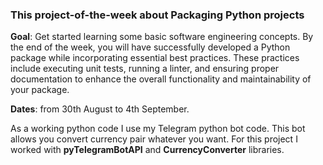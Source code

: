 ### This project-of-the-week about Packaging Python projects

**Goal**: Get started learning some basic software engineering concepts. By the end of the week, you will have successfully developed a Python package while incorporating essential best practices. These practices include executing unit tests, running a linter, and ensuring proper documentation to enhance the overall functionality and maintainability of your package.

**Dates**: from 30th August to 4th September.

As a working python code I use my Telegram python bot code. This bot allows you convert currency pair whatever you want. For this project I worked with **pyTelegramBotAPI** and **CurrencyConverter** libraries. 
